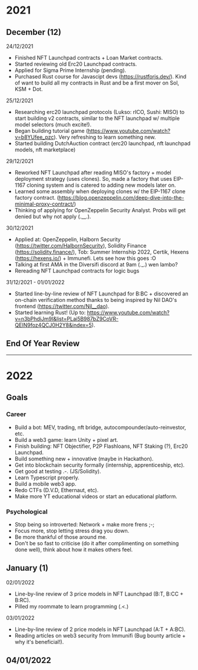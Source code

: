 # 2021
## December (12)
24/12/2021
- Finished NFT Launchpad contracts + Loan Market contracts.
- Started reviewing old Erc20 Launchpad contracts.
- Applied for Sigma Prime Internship (pending).
- Purchased Rust course for Javascipt devs (https://rustforjs.dev/). Kind of want to build all my contracts in Rust and be a first mover on Sol, KSM + Dot.

25/12/2021
- Researching erc20 launchpad protocols (Lukso: rICO, Sushi: MISO) to start building v2 contracts, similar to the NFT launchpad w/ multiple model selectors (much excite!).
- Began building tutorial game (https://www.youtube.com/watch?v=b8YUfee_pzc). Very refreshing to learn something new.
- Started building DutchAuction contract (erc20 launchpad, nft launchpad models, nft marketplace)

29/12/2021
- Reworked NFT Launchpad after reading MISO's factory + model deployment strategy (uses clones). So, made a factory that uses EIP-1167 cloning system and is catered to adding new models later on.
- Learned some assembly when deploying clones w/ the EIP-1167 clone factory contract. (https://blog.openzeppelin.com/deep-dive-into-the-minimal-proxy-contract/)
- Thinking of applying for OpenZeppelin Security Analyst. Probs will get denied but why not apply (.__.).

30/12/2021
- Applied at: OpenZeppelin, Halborn Security (https://twitter.com/HalbornSecurity), Solidity Finance (https://solidity.finance/), Tob: Summer Internship 2022, Certik, Hexens (https://hexens.io/) + Immunefi. Lets see how this goes :O
- Talking at first AMA in the Diversifi discord at 9am (._.) wen lambo?
- Rereading NFT Launchpad contracts for logic bugs

31/12/2021 - 01/01/2022
- Started line-by-line review of NFT Launchpad for B:BC + discovered an on-chain verification method thanks to being inspired by Nil DAO's frontend (https://twitter.com/Nil__dao).
- Started learning Rust! (Up to: https://www.youtube.com/watch?v=n3bPhdiJm9I&list=PLai5B987bZ9CoVR-QEIN9foz4QCJ0H2Y8&index=5).

## End Of Year Review

---

# 2022
## Goals
### Career
- Build a bot: MEV, trading, nft bridge, autocompounder/auto-reinvestor, etc.
- Build a web3 game: learn Unity + pixel art.
- Finish building: NFT Objectifier, P2P Flashloans, NFT Staking (?), Erc20 Launchpad.
- Build something new + innovative (maybe in Hackathon).
- Get into blockchain security formally (internship, apprenticeship, etc).
- Get good at testing .-. (JS/Solidity).
- Learn Typescript properly.
- Build a mobile web3 app.
- Redo CTFs (D.V.D, Ethernaut, etc).
- Make more YT educational videos or start an educational platform.
### Psychological
- Stop being so introverted: Network + make more frens ;-;
- Focus more, stop letting stress drag you down.
- Be more thankful of those around me.
- Don't be so fast to criticise (do it after complimenting on something done well), think about how it makes others feel.

## January (1)
02/01/2022
- Line-by-line review of 3 price models in NFT Launchpad (B:T, B:CC + B:RC).
- Pilled my roommate to learn programming (.<.)

03/01/2022
- Line-by-line review of 2 price models in NFT Launchpad (A:T + A:BC).
- Reading articles on web3 security from Immunifi (Bug bounty article + why it's beneficial!).

04/01/2022
- 